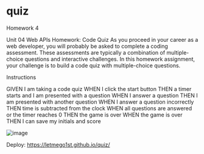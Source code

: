 # quiz

Homework 4

Unit 04 Web APIs Homework: Code Quiz
As you proceed in your career as a web developer, you will probably be asked to complete a coding assessment. These assessments are typically a combination of multiple-choice questions and interactive challenges. In this homework assignment, your challenge is to build a code quiz with multiple-choice questions.

Instructions

GIVEN I am taking a code quiz
WHEN I click the start button
THEN a timer starts and I am presented with a
question
WHEN I answer a question
THEN I am presented with another question
WHEN I answer a question incorrectly
THEN time is subtracted from the clock
WHEN all questions are answered or the timer reaches
0
THEN the game is over
WHEN the game is over
THEN I can save my initials and score


![image](https://user-images.githubusercontent.com/119816112/221997182-0793e41f-a435-4b5a-b797-e2630fb40353.png)



Deploy:
https://letmego1st.github.io/quiz/




